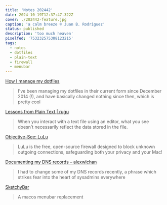 ```yaml
---
title: 'Notes 202442'
date: 2024-10-19T12:37:47.322Z
cover: ./202442-feature.jpg
caption: 'a calm breeze © Juan B. Rodriguez'
status: published
description: 'too much heaven'
pixelfed: '753232575308123215'
tags:
  - notes
  - dotfiles
  - plain-text
  - firewall
  - menubar
---
```


[How I manage my dotfiles](https://www.jvt.me/posts/2024/10/11/dotfiles/)

> I've been managing my dotfiles in their current form since December 2014 (!), and have basically changed nothing since then, which is pretty cool

[Lessons from Plain Text | rugu](https://www.rugu.dev/en/blog/plain-text/)

> When you interact with a text file using an editor, what you see doesn’t necessarily reflect the data stored in the file.

[Objective-See: LuLu](https://objective-see.org/products/lulu.html)

> LuLu is the free, open-source firewall designed to block unknown outgoing connections, safeguarding both your privacy and your Mac!

[Documenting my DNS records – alexwlchan](https://alexwlchan.net/2024/documenting-my-dns/)

> I had to change some of my DNS records recently, a phrase which strikes fear into the heart of sysadmins everywhere

[SketchyBar](https://felixkratz.github.io/SketchyBar/)

> A macos menubar replacement

